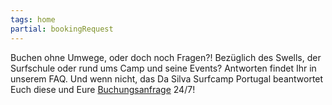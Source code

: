 ```yaml
---
tags: home
partial: bookingRequest
---
```


Buchen ohne Umwege, oder doch noch Fragen?! Bezüglich des Swells, der Surfschule oder rund ums Camp und seine Events? Antworten findet Ihr in unserem FAQ. Und wenn nicht, das Da Silva Surfcamp Portugal beantwortet Euch diese und Eure [Buchungsanfrage]({{links.de.bookingRequest.path}}) 24/7!
